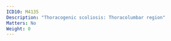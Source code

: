 ```yaml
---
ICD10: M4135
Description: "Thoracogenic scoliosis: Thoracolumbar region"
Matters: No
Weight: 0
---
```


